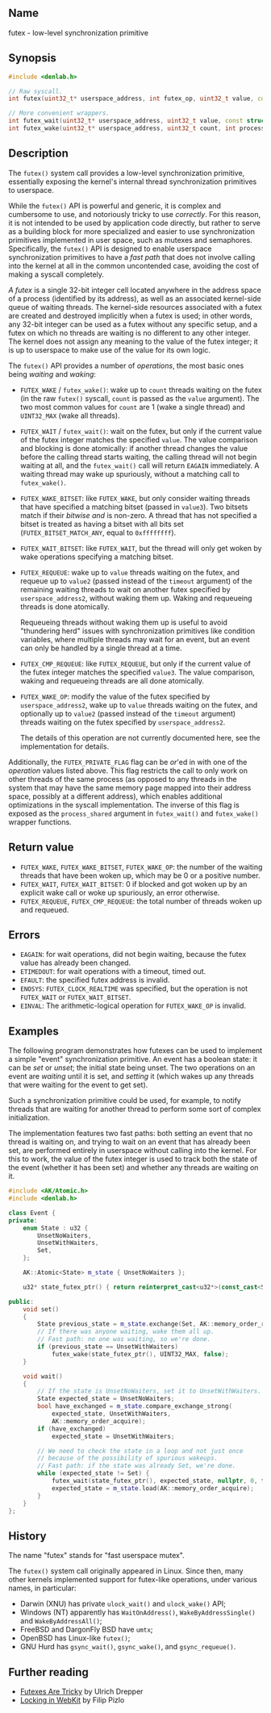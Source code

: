## Name

futex - low-level synchronization primitive

## Synopsis

```c++
#include <denlab.h>

// Raw syscall.
int futex(uint32_t* userspace_address, int futex_op, uint32_t value, const struct timespec* timeout, uint32_t* userspace_address2, uint32_t value3);

// More convenient wrappers.
int futex_wait(uint32_t* userspace_address, uint32_t value, const struct timespec* abstime, int clockid, int process_shared);
int futex_wake(uint32_t* userspace_address, uint32_t count, int process_shared);
```

## Description

The `futex()` system call provides a low-level synchronization primitive,
essentially exposing the kernel's internal thread synchronization primitives
to userspace.

While the `futex()` API is powerful and generic, it is complex and cumbersome
to use, and notoriously tricky to use _correctly_. For this reason, it is not
intended to be used by application code directly, but rather to serve as
a building block for more specialized and easier to use synchronization
primitives implemented in user space, such as mutexes and semaphores.
Specifically, the `futex()` API is designed to enable userspace synchronization
primitives to have a _fast path_ that does not involve calling into the kernel
at all in the common uncontended case, avoiding the cost of making a syscall
completely.

_A futex_ is a single 32-bit integer cell located anywhere in the address space
of a process (identified by its address), as well as an associated kernel-side
queue of waiting threads. The kernel-side resources associated with a futex are
created and destroyed implicitly when a futex is used; in other words, any
32-bit integer can be used as a futex without any specific setup, and a futex
on which no threads are waiting is no different to any other integer. The
kernel does not assign any meaning to the value of the futex integer; it is up
to userspace to make use of the value for its own logic.

The `futex()` API provides a number of _operations_, the most basic ones being
_waiting_ and _waking_:

-   `FUTEX_WAKE` / `futex_wake()`: wake up to `count` threads waiting on the
    futex (in the raw `futex()` syscall, `count` is passed as the `value`
    argument). The two most common values for `count` are 1 (wake a single
    thread) and `UINT32_MAX` (wake all threads).
-   `FUTEX_WAIT` / `futex_wait()`: wait on the futex, but only if the current
    value of the futex integer matches the specified `value`. The value
    comparison and blocking is done atomically: if another thread changes the
    value before the calling thread starts waiting, the calling thread will not
    begin waiting at all, and the `futex_wait()` call will return `EAGAIN`
    immediately. A waiting thread may wake up spuriously, without a matching call
    to `futex_wake()`.
-   `FUTEX_WAKE_BITSET`: like `FUTEX_WAKE`, but only consider waiting threads
    that have specified a matching bitset (passed in `value3`). Two bitsets match
    if their _bitwise and_ is non-zero. A thread that has not specified a bitset
    is treated as having a bitset with all bits set (`FUTEX_BITSET_MATCH_ANY`,
    equal to `0xffffffff`).
-   `FUTEX_WAIT_BITSET`: like `FUTEX_WAIT`, but the thread will only get woken by
    wake operations specifying a matching bitset.
-   `FUTEX_REQUEUE`: wake up to `value` threads waiting on the futex, and requeue
    up to `value2` (passed instead of the `timeout` argument) of the remaining
    waiting threads to wait on another futex specified by `userspace_address2`,
    without waking them up. Waking and requeueing threads is done atomically.

    Requeueing threads without waking them up is useful to avoid "thundering
    herd" issues with synchronization primitives like condition variables, where
    multiple threads may wait for an event, but an event can only be handled by a
    single thread at a time.

-   `FUTEX_CMP_REQUEUE`: like `FUTEX_REQUEUE`, but only if the current value of
    the futex integer matches the specified `value3`. The value comparison,
    waking and requeueing threads are all done atomically.
-   `FUTEX_WAKE_OP`: modify the value of the futex specified by
    `userspace_address2`, wake up to `value` threads waiting on the futex, and
    optionally up to `value2` (passed instead of the `timeout` argument) threads
    waiting on the futex specified by `userspace_address2`.

    The details of this operation are not currently documented here, see the
    implementation for details.

Additionally, the `FUTEX_PRIVATE_FLAG` flag can be _or_'ed in with one of the
_operation_ values listed above. This flag restricts the call to only work on
other threads of the same process (as opposed to any threads in the system that
may have the same memory page mapped into their address space, possibly at a
different address), which enables additional optimizations in the syscall
implementation. The inverse of this flag is exposed as the `process_shared`
argument in `futex_wait()` and `futex_wake()` wrapper functions.

## Return value

-   `FUTEX_WAKE`, `FUTEX_WAKE_BITSET`, `FUTEX_WAKE_OP`: the number of the waiting
    threads that have been woken up, which may be 0 or a positive number.
-   `FUTEX_WAIT`, `FUTEX_WAIT_BITSET`: 0 if blocked and got woken up by an
    explicit wake call or woke up spuriously, an error otherwise.
-   `FUTEX_REQUEUE`, `FUTEX_CMP_REQUEUE`: the total number of threads woken up
    and requeued.

## Errors

-   `EAGAIN`: for wait operations, did not begin waiting, because the futex value
    has already been changed.
-   `ETIMEDOUT`: for wait operations with a timeout, timed out.
-   `EFAULT`: the specified futex address is invalid.
-   `ENOSYS`: `FUTEX_CLOCK_REALTIME` was specified, but the operation is not
    `FUTEX_WAIT` or `FUTEX_WAIT_BITSET`.
-   `EINVAL`: The arithmetic-logical operation for `FUTEX_WAKE_OP` is invalid.

## Examples

The following program demonstrates how futexes can be used to implement a
simple "event" synchronization primitive. An event has a boolean state: it can
be _set_ or _unset_; the initial state being unset. The two operations on an
event are _waiting_ until it is set, and _setting_ it (which wakes up any
threads that were waiting for the event to get set).

Such a synchronization primitive could be used, for example, to notify threads
that are waiting for another thread to perform some sort of complex
initialization.

The implementation features two fast paths: both setting an event that no
thread is waiting on, and trying to wait on an event that has already been set,
are performed entirely in userspace without calling into the kernel. For this
to work, the value of the futex integer is used to track both the state of the
event (whether it has been set) and whether any threads are waiting on it.

```c++
#include <AK/Atomic.h>
#include <denlab.h>

class Event {
private:
    enum State : u32 {
        UnsetNoWaiters,
        UnsetWithWaiters,
        Set,
    };

    AK::Atomic<State> m_state { UnsetNoWaiters };

    u32* state_futex_ptr() { return reinterpret_cast<u32*>(const_cast<State*>(m_state.ptr())); }

public:
    void set()
    {
        State previous_state = m_state.exchange(Set, AK::memory_order_release);
        // If there was anyone waiting, wake them all up.
        // Fast path: no one was waiting, so we're done.
        if (previous_state == UnsetWithWaiters)
            futex_wake(state_futex_ptr(), UINT32_MAX, false);
    }

    void wait()
    {
        // If the state is UnsetNoWaiters, set it to UnsetWithWaiters.
        State expected_state = UnsetNoWaiters;
        bool have_exchanged = m_state.compare_exchange_strong(
            expected_state, UnsetWithWaiters,
            AK::memory_order_acquire);
        if (have_exchanged)
            expected_state = UnsetWithWaiters;

        // We need to check the state in a loop and not just once
        // because of the possibility of spurious wakeups.
        // Fast path: if the state was already Set, we're done.
        while (expected_state != Set) {
            futex_wait(state_futex_ptr(), expected_state, nullptr, 0, false);
            expected_state = m_state.load(AK::memory_order_acquire);
        }
    }
};
```

## History

The name "futex" stands for "fast userspace mutex".

The `futex()` system call originally appeared in Linux. Since then, many other
kernels implemented support for futex-like operations, under various names, in
particular:

-   Darwin (XNU) has private `ulock_wait()` and `ulock_wake()` API;
-   Windows (NT) apparently has `WaitOnAddress()`, `WakeByAddressSingle()` and
    `WakeByAddressAll()`;
-   FreeBSD and DargonFly BSD have `umtx`;
-   OpenBSD has Linux-like `futex()`;
-   GNU Hurd has `gsync_wait()`, `gsync_wake()`, and `gsync_requeue()`.

## Further reading

-   [Futexes Are Tricky](https://akkadia.org/drepper/futex.pdf) by Ulrich Drepper
-   [Locking in WebKit](https://webkit.org/blog/6161/locking-in-webkit/) by Filip Pizlo
